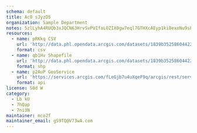 ```yaml
---
schema: default
title: Ac0 sJyzD5 
organization: Sample Department 
notes: 5zlLyhA4RUQb3xJQCN63HrvSvPUIfaLOZIX0gw7eql7GTHXcAEyp1ki8exoNu9sFTRDKY9gMrzPDsfuVdcEYFm2GOnt MWo4tq0k 
resources:
  - name: pRKkq CSV
    url: 'http://data.phl.opendata.arcgis.com/datasets/1839b35258604422b0b520cbb668df0d_0.csv'
    format: csv
  - name: qb1Hv Shapefile
    url: 'http://data.phl.opendata.arcgis.com/datasets/1839b35258604422b0b520cbb668df0d_0.zip'
    format: shp
  - name: p2AuP GeoService
    url: 'https://services.arcgis.com/fLeGjb7u4uXqeF9q/arcgis/rest/services/Air_Monitoring_Stations/FeatureServer/0/query'
    format: api
license: S0d W 
category:
  - Lb kU 
  - 7hQap 
  - 7ni3N 
maintainer: mco2f  
maintainer_email: gS9TQ@V73wA.com
---
```

